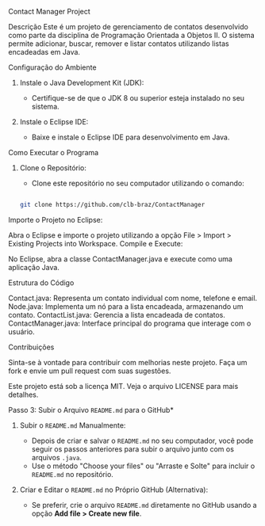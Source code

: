  Contact Manager Project

 Descrição
Este é um projeto de gerenciamento de contatos desenvolvido como parte da disciplina de Programação Orientada a Objetos II. O sistema permite adicionar, buscar, remover e listar contatos utilizando listas encadeadas em Java.

 Configuração do Ambiente

1. Instale o Java Development Kit (JDK):

   - Certifique-se de que o JDK 8 ou superior esteja instalado no seu sistema.

2. Instale o Eclipse IDE:

   - Baixe e instale o Eclipse IDE para desenvolvimento em Java.

 Como Executar o Programa

1. Clone o Repositório:

   - Clone este repositório no seu computador utilizando o comando:
   ```bash

   git clone https://github.com/clb-braz/ContactManager


Importe o Projeto no Eclipse:

Abra o Eclipse e importe o projeto utilizando a opção File > Import > Existing Projects into Workspace.
Compile e Execute:

No Eclipse, abra a classe ContactManager.java e execute como uma aplicação Java.

Estrutura do Código

Contact.java: Representa um contato individual com nome, telefone e email.
Node.java: Implementa um nó para a lista encadeada, armazenando um contato.
ContactList.java: Gerencia a lista encadeada de contatos.
ContactManager.java: Interface principal do programa que interage com o usuário.

Contribuições

Sinta-se à vontade para contribuir com melhorias neste projeto. Faça um fork e envie um pull request com suas sugestões.

Este projeto está sob a licença MIT. Veja o arquivo LICENSE para mais detalhes.


Passo 3: Subir o Arquivo `README.md` para o GitHub*

1. Subir o `README.md` Manualmente:

   - Depois de criar e salvar o `README.md` no seu computador, você pode seguir os passos anteriores para subir o arquivo junto com os arquivos `.java`.
   - Use o método "Choose your files" ou "Arraste e Solte" para incluir o `README.md` no repositório.

2. Criar e Editar o `README.md` no Próprio GitHub (Alternativa):
   - Se preferir, crie o arquivo `README.md` diretamente no GitHub usando a opção **Add file > Create new file**.




